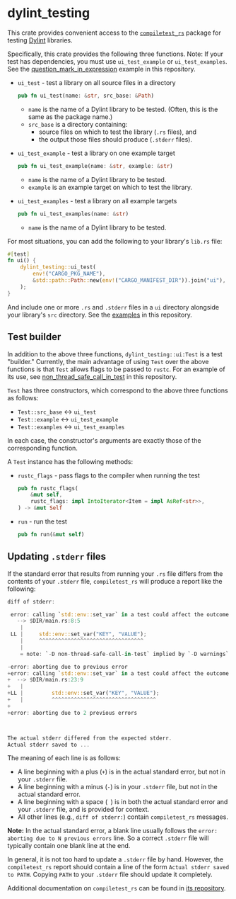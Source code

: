 # dylint_testing

This crate provides convenient access to the [`compiletest_rs`] package for testing [Dylint] libraries.

Specifically, this crate provides the following three functions. Note: If your test has dependencies, you must use `ui_test_example` or `ui_test_examples`. See the [question_mark_in_expression] example in this repository.

- `ui_test` - test a library on all source files in a directory

  ```rust
  pub fn ui_test(name: &str, src_base: &Path)
  ```

  - `name` is the name of a Dylint library to be tested. (Often, this is the same as the package name.)
  - `src_base` is a directory containing:
    - source files on which to test the library (`.rs` files), and
    - the output those files should produce (`.stderr` files).

- `ui_test_example` - test a library on one example target

  ```rust
  pub fn ui_test_example(name: &str, example: &str)
  ```

  - `name` is the name of a Dylint library to be tested.
  - `example` is an example target on which to test the library.

- `ui_test_examples` - test a library on all example targets
  ```rust
  pub fn ui_test_examples(name: &str)
  ```
  - `name` is the name of a Dylint library to be tested.

For most situations, you can add the following to your library's `lib.rs` file:

```rust
#[test]
fn ui() {
    dylint_testing::ui_test(
        env!("CARGO_PKG_NAME"),
        &std::path::Path::new(env!("CARGO_MANIFEST_DIR")).join("ui"),
    );
}
```

And include one or more `.rs` and `.stderr` files in a `ui` directory alongside your library's `src` directory. See the [examples] in this repository.

## Test builder

In addition to the above three functions, `dylint_testing::ui:Test` is a test "builder." Currently, the main advantage of using `Test` over the above functions is that `Test` allows flags to be passed to `rustc`. For an example of its use, see [non_thread_safe_call_in_test] in this repository.

`Test` has three constructors, which correspond to the above three functions as follows:

- `Test::src_base` <-> `ui_test`
- `Test::example` <-> `ui_test_example`
- `Test::examples` <-> `ui_test_examples`

In each case, the constructor's arguments are exactly those of the corresponding function.

A `Test` instance has the following methods:

- `rustc_flags` - pass flags to the compiler when running the test

  ```rust
  pub fn rustc_flags(
      &mut self,
      rustc_flags: impl IntoIterator<Item = impl AsRef<str>>,
  ) -> &mut Self
  ```

- `run` - run the test

  ```rust
  pub fn run(&mut self)
  ```

## Updating `.stderr` files

If the standard error that results from running your `.rs` file differs from the contents of your `.stderr` file, `compiletest_rs` will produce a report like the following:

```rust
diff of stderr:

 error: calling `std::env::set_var` in a test could affect the outcome of other tests
   --> $DIR/main.rs:8:5
    |
 LL |     std::env::set_var("KEY", "VALUE");
    |     ^^^^^^^^^^^^^^^^^^^^^^^^^^^^^^^^^
    |
    = note: `-D non-thread-safe-call-in-test` implied by `-D warnings`

-error: aborting due to previous error
+error: calling `std::env::set_var` in a test could affect the outcome of other tests
+  --> $DIR/main.rs:23:9
+   |
+LL |         std::env::set_var("KEY", "VALUE");
+   |         ^^^^^^^^^^^^^^^^^^^^^^^^^^^^^^^^^
+
+error: aborting due to 2 previous errors



The actual stderr differed from the expected stderr.
Actual stderr saved to ...
```

The meaning of each line is as follows:

- A line beginning with a plus (`+`) is in the actual standard error, but not in your `.stderr` file.
- A line beginning with a minus (`-`) is in your `.stderr` file, but not in the actual standard error.
- A line beginning with a space (` `) is in both the actual standard error and your `.stderr` file, and is provided for context.
- All other lines (e.g., `diff of stderr:`) contain `compiletest_rs` messages.

**Note:** In the actual standard error, a blank line usually follows the `error: aborting due to N previous errors` line. So a correct `.stderr` file will typically contain one blank line at the end.

In general, it is not too hard to update a `.stderr` file by hand. However, the `compiletest_rs` report should contain a line of the form `Actual stderr saved to PATH`. Copying `PATH` to your `.stderr` file should update it completely.

Additional documentation on `compiletest_rs` can be found in [its repository].

[`compiletest_rs`]: https://github.com/Manishearth/compiletest-rs
[dylint]: https://github.com/trailofbits/dylint
[examples]: ../../examples
[its repository]: https://github.com/Manishearth/compiletest-rs
[non_thread_safe_call_in_test]: ../../examples/non_thread_safe_call_in_test/src/lib.rs
[question_mark_in_expression]: ../../examples/question_mark_in_expression/Cargo.toml

